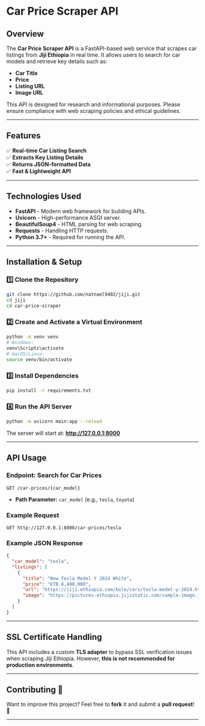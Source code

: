 # Car Price Scraper API

## Overview
The **Car Price Scraper API** is a FastAPI-based web service that scrapes car listings from **Jiji Ethiopia** in real time. It allows users to search for car models and retrieve key details such as:
- **Car Title**
- **Price**
- **Listing URL**
- **Image URL**

This API is designed for research and informational purposes. Please ensure compliance with web scraping policies and ethical guidelines.

---

## Features
✅ **Real-time Car Listing Search**  
✅ **Extracts Key Listing Details**  
✅ **Returns JSON-formatted Data**  
✅ **Fast & Lightweight API**  

---

## Technologies Used
- **FastAPI** - Modern web framework for building APIs.
- **Uvicorn** - High-performance ASGI server.
- **BeautifulSoup4** - HTML parsing for web scraping.
- **Requests** - Handling HTTP requests.
- **Python 3.7+** - Required for running the API.

---

## Installation & Setup
### 1️⃣ Clone the Repository
```bash
git clone https://github.com/natnael9402/jiji.git
cd jiji
cd car-price-scraper
```

### 2️⃣ Create and Activate a Virtual Environment
```bash
python -m venv venv
# Windows:
venv\Scripts\activate
# macOS/Linux:
source venv/bin/activate
```

### 3️⃣ Install Dependencies
```bash
pip install -r requirements.txt
```

### 4️⃣ Run the API Server
```bash
python -m uvicorn main:app --reload
```
The server will start at: **http://127.0.0.1:8000**

---

## API Usage
### Endpoint: **Search for Car Prices**
```http
GET /car-prices/{car_model}
```
- **Path Parameter:** `car_model` (e.g., `tesla`, `toyota`)

### Example Request
```http
GET http://127.0.0.1:8000/car-prices/tesla
```

### Example JSON Response
```json
{
  "car_model": "tesla",
  "listings": [
    {
      "title": "New Tesla Model Y 2024 White",
      "price": "ETB 8,400,000",
      "url": "https://jiji.ethiopia.com/bole/cars/tesla-model-y-2024.html",
      "image": "https://pictures-ethiopia.jijistatic.com/sample-image.jpg"
    }
  ]
}
```

---

## SSL Certificate Handling
This API includes a custom **TLS adapter** to bypass SSL verification issues when scraping Jiji Ethiopia. However, **this is not recommended for production environments**.

---

## Contributing 🤝
Want to improve this project? Feel free to **fork** it and submit a **pull request**! 🚀

---


